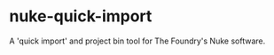 nuke-quick-import
===============

A 'quick import' and project bin tool for The Foundry's Nuke software.
